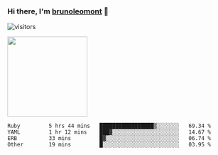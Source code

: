 ### Hi there, I'm [brunoleomont](https://www.linkedin.com/in/brunoleomont/) 👋

![visitors](https://visitor-badge.glitch.me/badge?page_id=page.id)

<img height="180em" src="https://github-readme-stats.vercel.app/api?username=brunoleomont&show_icons=true&hide_border=true&&count_private=true&include_all_commits=true" />

<!--START_SECTION:waka-->

```text
Ruby         5 hrs 44 mins   █████████████████▒░░░░░░░   69.34 %
YAML         1 hr 12 mins    ███▓░░░░░░░░░░░░░░░░░░░░░   14.67 %
ERB          33 mins         █▓░░░░░░░░░░░░░░░░░░░░░░░   06.74 %
Other        19 mins         █░░░░░░░░░░░░░░░░░░░░░░░░   03.95 %
```

<!--END_SECTION:waka-->

<!--
**brunoleomont/brunoleomont** is a ✨ _special_ ✨ repository because its `README.md` (this file) appears on your GitHub profile.

Here are some ideas to get you started:

- 🔭 I’m currently working on ...
- 🌱 I’m currently learning ...
- 👯 I’m looking to collaborate on ...
- 🤔 I’m looking for help with ...
- 💬 Ask me about ...
- 📫 How to reach me: ...
- 😄 Pronouns: ...
- ⚡ Fun fact: ...
-->
